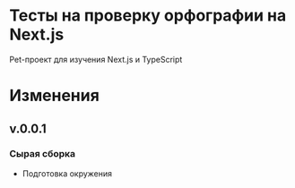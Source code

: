 # Тесты на проверку орфографии на Next.js

Pet-проект для изучения Next.js и TypeScript

# Изменения

## v.0.0.1
### Сырая сборка
- Подготовка окружения